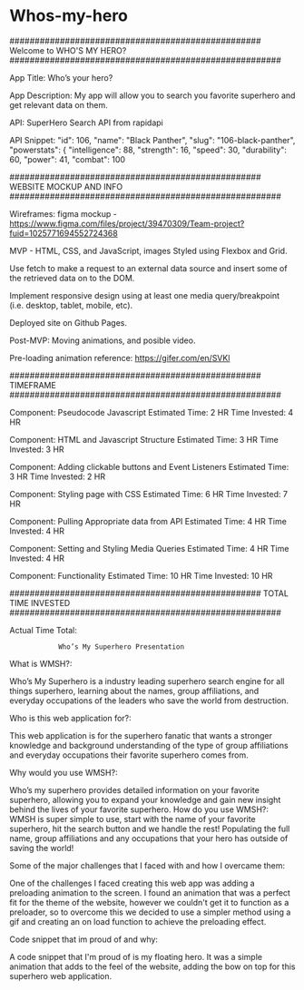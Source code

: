 # Whos-my-hero
################################################## Welcome to WHO'S MY HERO?  ######################################################

App Title: Who’s your hero?


App Description: My app will allow you to search you favorite superhero and get relevant data on them.


API: SuperHero Search API from rapidapi


API Snippet:  "id": 106,
        "name": "Black Panther",
        "slug": "106-black-panther",
        "powerstats": {
            "intelligence": 88,
            "strength": 16,
            "speed": 30,
            "durability": 60,
            "power": 41,
            "combat": 100

################################################## WEBSITE MOCKUP AND INFO ######################################################


Wireframes: figma mockup - https://www.figma.com/files/project/39470309/Team-project?fuid=1025771694552724368

MVP - HTML, CSS, and JavaScript, images
Styled using Flexbox and Grid.

Use fetch to make a request to an external data source and insert some of the retrieved data on to the DOM.

Implement responsive design using at least one media query/breakpoint (i.e. desktop, tablet, mobile, etc).

Deployed site on Github Pages.



Post-MVP: Moving animations, and posible video.

Pre-loading animation reference: https://gifer.com/en/SVKl


################################################## TIMEFRAME ######################################################


Component: Pseudocode Javascript
Estimated Time: 2 HR
Time Invested: 4 HR






Component: HTML and Javascript Structure
Estimated Time: 3 HR
Time Invested: 3 HR








Component: Adding clickable buttons and Event Listeners
Estimated Time:  3 HR
Time Invested: 2 HR






Component: Styling page with CSS
Estimated Time:  6 HR
Time Invested: 7 HR






Component: Pulling Appropriate data from API
Estimated Time: 4 HR
Time Invested: 4 HR







Component: Setting and Styling Media Queries
Estimated Time: 4 HR
Time Invested: 4 HR





Component: Functionality
Estimated Time: 10 HR
Time Invested: 10 HR




################################################## TOTAL TIME INVESTED ######################################################



Actual Time Total:




                Who’s My Superhero Presentation

What is WMSH?:

Who’s My Superhero is a industry leading superhero search engine for all things superhero, learning about the names, group affiliations, and everyday occupations of the leaders who save the world from destruction.


Who is this web application for?:

This web application is for the superhero fanatic that wants a stronger knowledge and background understanding of the type of group affiliations and everyday occupations their favorite superhero comes from.

Why would you use WMSH?:

Who’s my superhero provides detailed information on your favorite superhero, allowing you to expand your knowledge and gain new insight behind the lives of your favorite superhero.
How do you use WMSH?:
WMSH is super simple to use, start with the name of your favorite superhero, hit the search button and we handle the rest! Populating the full name, group affiliations and any occupations that your hero has outside of saving the world!


Some of the major challenges that I faced with and how I overcame them:

One of the challenges I faced creating this web app was adding a preloading animation to the screen. I found an animation that was a perfect fit for the theme of the website, however we couldn't get it to function as a preloader, so to overcome this we decided to use a simpler method using a gif and creating an on load function to achieve the preloading effect. 


Code snippet that im proud of and why:

A code snippet that I'm proud of is my floating hero. It was a simple animation that adds to the feel of the website, adding the bow on top for this superhero web application.







